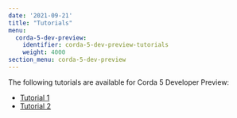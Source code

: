 ```yaml
---
date: '2021-09-21'
title: "Tutorials"
menu:
  corda-5-dev-preview:
    identifier: corda-5-dev-preview-tutorials
    weight: 4000
section_menu: corda-5-dev-preview
---
```


The following tutorials are available for Corda 5 Developer Preview:
* <a href="tutorial-one.html">Tutorial 1</a>
* <a href="tutorial-two.html">Tutorial 2</a>
